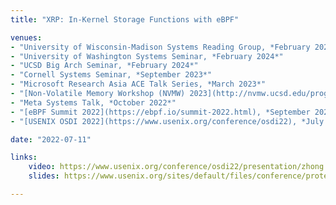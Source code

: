 ```yaml
---
title: "XRP: In-Kernel Storage Functions with eBPF"

venues:
- "University of Wisconsin-Madison Systems Reading Group, *February 2024*"
- "University of Washington Systems Seminar, *February 2024*"
- "UCSD Big Arch Seminar, *February 2024*"
- "Cornell Systems Seminar, *September 2023*"
- "Microsoft Research Asia ACE Talk Series, *March 2023*"
- "[Non-Volatile Memory Workshop (NVMW) 2023](http://nvmw.ucsd.edu/program/), *March 2023*"
- "Meta Systems Talk, *October 2022*"
- "[eBPF Summit 2022](https://ebpf.io/summit-2022.html), *September 2022*"
- "[USENIX OSDI 2022](https://www.usenix.org/conference/osdi22), *July 2022*"

date: "2022-07-11"

links:
    video: https://www.usenix.org/conference/osdi22/presentation/zhong
    slides: https://www.usenix.org/sites/default/files/conference/protected-files/osdi22_slides_zhong_yuhong.pdf

---
```

